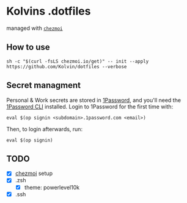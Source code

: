 # Kolvins .dotfiles
managed with [`chezmoi`](https://www.chezmoi.io/)

## How to use
```
sh -c "$(curl -fsLS chezmoi.io/get)" -- init --apply https://github.com/Kolvin/dotfiles --verbose
```

## Secret managment
Personal & Work secrets are stored in [1Password](https://1password.com/), and you'll need
the [1Password
CLI](https://support.1password.com/command-line-getting-started/) installed.
Login to 1Password for the first time with:
```
eval $(op signin <subdomain>.1password.com <email>)
```

Then, to login afterwards, run:
```
eval $(op signin)
```

## TODO
- [x] [chezmoi](https://www.chezmoi.io/) setup
- [x] .zsh
  - [x] theme: powerlevel10k
- [x] .ssh
